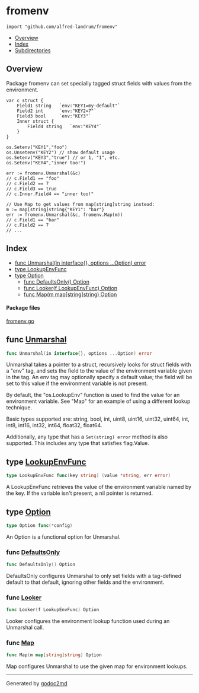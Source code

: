 

# fromenv
`import "github.com/alfred-landrum/fromenv"`

* [Overview](#pkg-overview)
* [Index](#pkg-index)
* [Subdirectories](#pkg-subdirectories)

## <a name="pkg-overview">Overview</a>
Package fromenv can set specially tagged struct fields with values
from the environment.


	var c struct {
		Field1 string  	`env:"KEY1=my-default"`
		Field2 int     	`env:"KEY2=7"`
		Field3 bool    	`env:"KEY3"`
		Inner struct {
			Field4 string	`env:"KEY4"`
		}
	}
	
	os.Setenv("KEY1","foo")
	os.Unsetenv("KEY2") // show default usage
	os.Setenv("KEY3","true") // or 1, "1", etc.
	os.Setenv("KEY4","inner too!")
	
	err := fromenv.Unmarshal(&c)
	// c.Field1 == "foo"
	// c.Field2 == 7
	// c.Field3 == true
	// c.Inner.Field4 == "inner too!"
	
	// Use Map to get values from map[string]string instead:
	m := map[string]string{"KEY1": "bar"}
	err := fromenv.Unmarshal(&c, fromenv.Map(m))
	// c.Field1 == "bar"
	// c.Field2 == 7
	// ...




## <a name="pkg-index">Index</a>
* [func Unmarshal(in interface{}, options ...Option) error](#Unmarshal)
* [type LookupEnvFunc](#LookupEnvFunc)
* [type Option](#Option)
  * [func DefaultsOnly() Option](#DefaultsOnly)
  * [func Looker(f LookupEnvFunc) Option](#Looker)
  * [func Map(m map[string]string) Option](#Map)


#### <a name="pkg-files">Package files</a>
[fromenv.go](/src/github.com/alfred-landrum/fromenv/fromenv.go) 





## <a name="Unmarshal">func</a> [Unmarshal](/src/target/fromenv.go?s=1805:1860#L50)
``` go
func Unmarshal(in interface{}, options ...Option) error
```
Unmarshal takes a pointer to a struct, recursively looks for struct
fields with a "env" tag, and sets the field to the value of the
environment variable given in the tag. An env tag may optionally
specify a default value; the field will be set to this value if the
environment variable is not present.

By default, the "os.LookupEnv" function is used to find the value
for an environment variable. See "Map" for an example of using a
different lookup technique.

Basic types supported are: string, bool, int, uint8, uint16, uint32,
uint64, int, int8, int16, int32, int64, float32, float64.

Additionally, any type that has a `Set(string) error` method is also
supported. This includes any type that satisfies flag.Value.




## <a name="LookupEnvFunc">type</a> [LookupEnvFunc](/src/target/fromenv.go?s=2883:2945#L99)
``` go
type LookupEnvFunc func(key string) (value *string, err error)
```
A LookupEnvFunc retrieves the value of the environment variable
named by the key. If the variable isn't present, a nil pointer
is returned.










## <a name="Option">type</a> [Option](/src/target/fromenv.go?s=3599:3624#L126)
``` go
type Option func(*config)
```
An Option is a functional option for Unmarshal.







### <a name="DefaultsOnly">func</a> [DefaultsOnly](/src/target/fromenv.go?s=3499:3525#L121)
``` go
func DefaultsOnly() Option
```
DefaultsOnly configures Unmarshal to only set fields with a tag-defined
default to that default, ignoring other fields and the environment.


### <a name="Looker">func</a> [Looker](/src/target/fromenv.go?s=3034:3069#L103)
``` go
func Looker(f LookupEnvFunc) Option
```
Looker configures the environment lookup function used during an
Unmarshal call.


### <a name="Map">func</a> [Map](/src/target/fromenv.go?s=3193:3229#L110)
``` go
func Map(m map[string]string) Option
```
Map configures Unmarshal to use the given map for environment lookups.









- - -
Generated by [godoc2md](http://godoc.org/github.com/davecheney/godoc2md)
